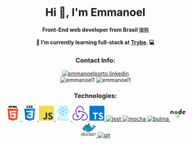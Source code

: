 <h1 align="center">Hi 👋, I'm Emmanoel </h1>

<h4 align="center">

   Front-End web developer from Brasil 🇧🇷 

   🌱 I’m currently learning full-stack at [Trybe](https://www.betrybe.com/). 💻
    
</h4>

<h3 align="center">

  Contact Info:

</h3>

<div align="center">

  <a href="https://linkedin.com/in/emmanoelporto" target="blank">
    <img alt="emmanoelporto linkedin" src="https://img.shields.io/badge/-LinkedIn-%230077B5?style=for-the-badge&logo=linkedin&logoColor=white" />
  </a>
  
</div>

<div align="center">

   <img alt="emmanoel1" height="160em" src="https://github-readme-stats.vercel.app/api?username=emmanoel1&show_icons=true&locale=en&theme=react" />
 
   <img alt="emmanoel1" height="160em" src="https://github-readme-stats.vercel.app/api/top-langs?username=emmanoel1&show_icons=true&locale=en&layout=compact&theme=react" />

</div>

   <h3 align="center">
      Technologies:
   </h3>

<div align="center">

  <a href="https://www.w3.org/html/" target="_blank" rel="noreferrer">
    <img alt="html5" width="40" height="40" src="https://raw.githubusercontent.com/devicons/devicon/master/icons/html5/html5-original-wordmark.svg"/>
  </a>
  
  <a href="https://www.w3schools.com/css/" target="_blank" rel="noreferrer">
    <img alt="css3" width="40" height="40" src="https://raw.githubusercontent.com/devicons/devicon/master/icons/css3/css3-original-wordmark.svg"/>
  </a>
  
  <a href="https://developer.mozilla.org/en-US/docs/Web/JavaScript" target="_blank" rel="noreferrer">
    <img alt="javascript" width="40" height="40" src="https://raw.githubusercontent.com/devicons/devicon/master/icons/javascript/javascript-original.svg"/>
   </a>

  <a href="https://reactjs.org/" target="_blank" rel="noreferrer">
    <img alt="react" width="40" height="40" src="https://raw.githubusercontent.com/devicons/devicon/master/icons/react/react-original-wordmark.svg"/>
  </a>

  <a href="https://redux.js.org" target="_blank" rel="noreferrer">
    <img alt="redux" width="40" height="40" src="https://raw.githubusercontent.com/devicons/devicon/master/icons/redux/redux-original.svg"/>
  </a>

  <a href="https://www.typescriptlang.org/" target="_blank" rel="noreferrer">
    <img alt="typescript" width="40" height="40" src="https://raw.githubusercontent.com/devicons/devicon/master/icons/typescript/typescript-original.svg"/>
    </a>

  <a href="https://jestjs.io" target="_blank" rel="noreferrer">
    <img alt="jest" width="40" height="40" src="https://www.vectorlogo.zone/logos/jestjsio/jestjsio-icon.svg"/>
  </a>

  <a href="https://mochajs.org" target="_blank" rel="noreferrer">
    <img alt="mocha" width="40" height="40" src="https://www.vectorlogo.zone/logos/mochajs/mochajs-icon.svg"/>
  </a>

  <a href="https://bulma.io/" target="_blank" rel="noreferrer">
    <img alt="bulma" width="40" height="40" src="https://raw.githubusercontent.com/gilbarbara/logos/804dc257b59e144eaca5bc6ffd16949752c6f789/logos/bulma.svg" />
  </a>

  <a href="https://nodejs.org" target="_blank" rel="noreferrer">
    <img alt="nodejs" width="40" height="40" src="https://raw.githubusercontent.com/devicons/devicon/master/icons/nodejs/nodejs-original-wordmark.svg"/>
  </a>

  <a href="https://www.docker.com/" target="_blank" rel="noreferrer">
    <img alt="docker" width="40" height="40" src="https://raw.githubusercontent.com/devicons/devicon/master/icons/docker/docker-original-wordmark.svg"/>
  </a>

  <a href="https://git-scm.com/" target="_blank" rel="noreferrer">
    <img alt="git" width="40" height="40" src="https://www.vectorlogo.zone/logos/git-scm/git-scm-icon.svg"/>
  </a>

</div>
